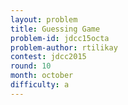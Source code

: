 ```yaml
---
layout: problem
title: Guessing Game
problem-id: jdcc15octa
problem-author: rtilikay
contest: jdcc2015
round: 10
month: october
difficulty: a
---
```

